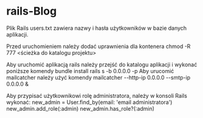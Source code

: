# rails-Blog
Plik Rails users.txt zawiera nazwy i hasła użytkowników w bazie danych aplikacji.

Przed uruchomieniem należy dodać uprawnienia dla kontenera
chmod -R 777 <ścieżka do katalogu projektu>

Aby uruchomić aplikacją rails należy przejść do katalogu aplikacji i wykonać poniższe komendy
bundle install
rails s -b 0.0.0.0 -p <numer portu kontenera>
Aby urucomić mailcatcher należy użyć komendy
mailcatcher --http-ip 0.0.0.0 --smtp-ip 0.0.0.0 &

Aby przypisać użytkownikowi rolę administratora, należy w konsoli Rails wykonać:
new_admin = User.find_by(email: 'email administratora')
new_admin.add_role(:admin)
new_admin.has_role?(:admin)
